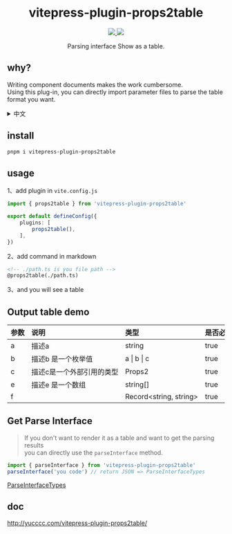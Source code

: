 <h1 align="center"> vitepress-plugin-props2table </h1>

<p align="center" >
<a  href="https://www.npmjs.com/package/vitepress-plugin-props2table" > 
 <img src="https://img.shields.io/npm/v/vitepress-plugin-props2table?color=a1b858"/> 
 </a>

<a  href="https://codecov.io/gh/yucccc/vitepress-plugin-props2table" > 
 <img src="https://codecov.io/gh/yucccc/vitepress-plugin-props2table/branch/main/graph/badge.svg?token=YTFYSEI46D"/> 
 </a>

</p>



<p align="center">Parsing interface Show as a table.</p>

## why?

Writing component documents makes the work cumbersome.   
Using this plug-in, you can directly import parameter files to parse the table format you want.

<details>
  <summary>中文</summary>
  编写组件文档让工作变得繁琐，使用该插件可以直接导入参数文件，从而解析为你想要的表格格式
</details>


## install

```bash
pnpm i vitepress-plugin-props2table
```

## usage

1、add plugin in `vite.config.js`

```typescript
import { props2table } from 'vitepress-plugin-props2table'

export default defineConfig({
    plugins: [
        props2table(),
    ],
})
```

2、add command in markdown

```markdown
<!-- ./path.ts is you file path -->
@props2table(./path.ts)
```


3、and you will see a table

<h2>Output table demo</h2>
<table><thead><tr><th style="white-space:nowrap;text-align:left;">参数</th><th style="white-space:nowrap;text-align:left;">说明</th><th style="white-space:nowrap;text-align:left;">类型</th><th style="white-space:nowrap;text-align:left;">是否必填</th><th style="white-space:nowrap;text-align:left;">可选值</th><th style="white-space:nowrap;text-align:left;">默认值</th></tr></thead><tbody><tr><td style="white-space:nowrap;text-align:left;">a</td><td style="white-space:nowrap;text-align:left;">描述a</td><td style="white-space:nowrap;text-align:left;">string</td><td style="white-space:nowrap;text-align:left;">true</td><td style="white-space:nowrap;text-align:left;"></td><td style="white-space:nowrap;text-align:left;">默认值是1</td></tr><tr><td style="white-space:nowrap;text-align:left;">b</td><td style="white-space:nowrap;text-align:left;">描述b 是一个枚举值</td><td style="white-space:nowrap;text-align:left;">a | b | c</td><td style="white-space:nowrap;text-align:left;">true</td><td style="white-space:nowrap;text-align:left;"></td><td style="white-space:nowrap;text-align:left;">默认值是a</td></tr><tr><td style="white-space:nowrap;text-align:left;">c</td><td style="white-space:nowrap;text-align:left;">描述c是一个外部引用的类型</td><td style="white-space:nowrap;text-align:left;">Props2</td><td style="white-space:nowrap;text-align:left;">true</td><td style="white-space:nowrap;text-align:left;"></td><td style="white-space:nowrap;text-align:left;"></td></tr><tr><td style="white-space:nowrap;text-align:left;">e</td><td style="white-space:nowrap;text-align:left;">描述e 是一个数组</td><td style="white-space:nowrap;text-align:left;">string[]</td><td style="white-space:nowrap;text-align:left;">true</td><td style="white-space:nowrap;text-align:left;"></td><td style="white-space:nowrap;text-align:left;"></td></tr><tr><td style="white-space:nowrap;text-align:left;">f</td><td style="white-space:nowrap;text-align:left;"></td><td style="white-space:nowrap;text-align:left;">Record&lt;string, string&gt;</td><td style="white-space:nowrap;text-align:left;">true</td><td style="white-space:nowrap;text-align:left;"></td><td style="white-space:nowrap;text-align:left;"></td></tr></tbody></table>

## Get Parse Interface

> If you don't want to render it as a table and want to get the parsing results  
> you can directly use the `parseInterface` method.

```typescript
import { parseInterface } from 'vitepress-plugin-props2table'
parseInterface('you code') // return JSON => ParseInterfaceTypes
```

[ParseInterfaceTypes](http://yucccc.com/vitepress-plugin-props2table/#parseinterfacetypes)

## doc

http://yucccc.com/vitepress-plugin-props2table/
